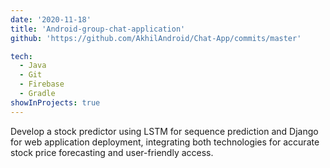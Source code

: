 ```yaml
---
date: '2020-11-18'
title: 'Android-group-chat-application'
github: 'https://github.com/AkhilAndroid/Chat-App/commits/master'

tech:
  - Java
  - Git
  - Firebase
  - Gradle
showInProjects: true
---
```


Develop a stock predictor using LSTM for sequence prediction and Django for web application deployment, integrating both technologies for accurate stock price forecasting and user-friendly access.